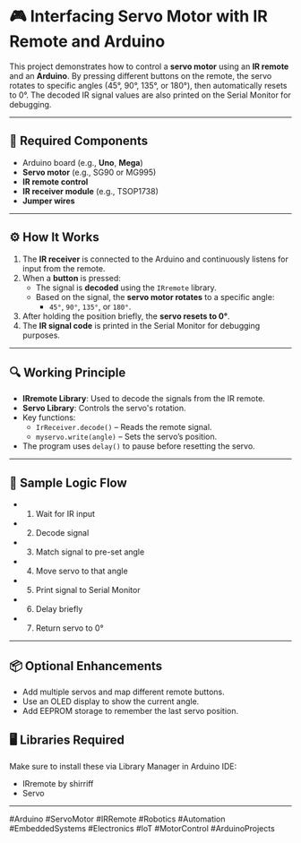 # 🎮 Interfacing Servo Motor with IR Remote and Arduino

This project demonstrates how to control a **servo motor** using an **IR remote** and an **Arduino**. By pressing different buttons on the remote, the servo rotates to specific angles (45°, 90°, 135°, or 180°), then automatically resets to 0°. The decoded IR signal values are also printed on the Serial Monitor for debugging.

---

## 🧰 Required Components
- Arduino board (e.g., **Uno**, **Mega**)
- **Servo motor** (e.g., SG90 or MG995)
- **IR remote control**
- **IR receiver module** (e.g., TSOP1738)
- **Jumper wires**

---

## ⚙️ How It Works

1. The **IR receiver** is connected to the Arduino and continuously listens for input from the remote.
2. When a **button** is pressed:
   - The signal is **decoded** using the `IRremote` library.
   - Based on the signal, the **servo motor rotates** to a specific angle:
     - `45°`, `90°`, `135°`, or `180°`.
3. After holding the position briefly, the **servo resets to 0°**.
4. The **IR signal code** is printed in the Serial Monitor for debugging purposes.

---

## 🔍 Working Principle

- **IRremote Library**: Used to decode the signals from the IR remote.
- **Servo Library**: Controls the servo's rotation.
- Key functions:
  - `IrReceiver.decode()` – Reads the remote signal.
  - `myservo.write(angle)` – Sets the servo’s position.
- The program uses `delay()` to pause before resetting the servo.

---

## 🧪 Sample Logic Flow
- 1. Wait for IR input
- 2. Decode signal
- 3. Match signal to pre-set angle
- 4. Move servo to that angle
- 5. Print signal to Serial Monitor
- 6. Delay briefly
- 7. Return servo to 0°

---
## 📦 Optional Enhancements

- Add multiple servos and map different remote buttons.
- Use an OLED display to show the current angle.
- Add EEPROM storage to remember the last servo position.

## 🖥️ Libraries Required
Make sure to install these via Library Manager in Arduino IDE:<br/>

- IRremote by shirriff
- Servo


---
#Arduino #ServoMotor #IRRemote #Robotics #Automation #EmbeddedSystems #Electronics #IoT #MotorControl #ArduinoProjects

